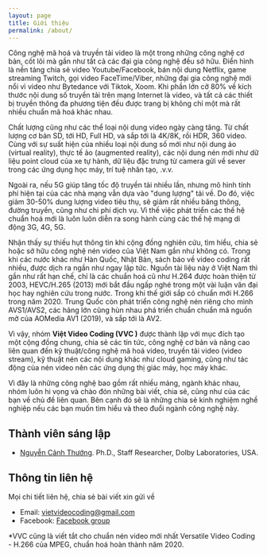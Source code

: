 ```yaml
---
layout: page
title: Giới thiệu
permalink: /about/
---
```

Công nghệ mã hoá và truyền tải video là một trong những công nghệ cơ bản, cốt lõi mà gần như tất cả các đại gia công nghệ đều sở hữu. Điển hình là nền tảng chia sẻ video Youtube/Facebook, bán nội dung Netflix, game streaming Twitch, gọi video FaceTime/Viber, những đại gia công nghệ mới nổi vì video như Bytedance với Tiktok, Xoom. Khi phần lớn cỡ 80% về kích thước nội dung số truyền tải trên mạng Internet là video, và tất cả các thiết bị truyền thông đa phương tiện đều được trang bị không chỉ một mà rất nhiều chuẩn mã hoá khác nhau. 

Chất lượng cũng như các thể loại nội dung video ngày càng tăng. Từ chất lượng cơ bản SD, tới HD, Full HD, và sắp tới là 4K/8K, rồi HDR, 360 video. Cùng với sự suất hiện của nhiều loại nội dung số mới như nội dung ảo (virtual reality), thực tế ảo (augmented reality), các nội dung nén mới như dữ liệu point cloud của xe tự hành, dữ liệu đặc trưng từ camera gửi về sever trong các ứng dụng học máy, trí tuệ nhân tạo, .v.v.  

Ngoài ra, nếu 5G giúp tăng tốc độ truyền tải nhiều lần, nhưng mô hình tính phí hiện tại của các nhà mạng vẫn dựa vào "dung lượng" tải về. Do đó, việc giảm 30-50% dung lượng video tiêu thụ, sẽ giảm rất nhiều băng thông, đường truyền, cũng như chi phí dịch vụ. Vì thế việc phát triển các thế hệ chuẩn hoá mới là luôn luôn diễn ra song hành cùng các thế hệ mạng di động 3G, 4G, 5G. 

Nhận thấy sự thiếu hụt thông tin khi cộng đồng nghiên cứu, tìm hiểu, chia sẻ hoặc sở hữu công nghệ nén video của Việt Nam gần như không có. Trong khi các nước khác như Hàn Quốc, Nhật Bản, sách báo về video coding rất nhiều, được dịch ra ngần như ngay lập tức. Nguồn tài liệu này ở Việt Nam thì gần như rất hạn chế, chỉ là các chuẩn hoá cũ như H.264 được hoàn thiện từ 2003, HEVC/H.265 (2013) mới bắt đầu ngấp nghé trong một vài luận văn đại học hay nghiên cứu trong nước. Trong khi thế giới sắp có chuẩn mới H.266 trong năm 2020. Trung Quốc còn phát triển công nghệ nén riêng cho mình AVS1/AVS2, các hãng lớn cũng hùn nhau phá triển chuẩn chuẩn mã nguồn mở của AOMedia AV1 (2019), và sắp tới là AV2.

Vì vậy, nhóm **Việt Video Coding (VVC )** được thành lập với mục đích tạo một cộng đồng chung, chia sẻ các tin tức, công nghệ cơ bản và nâng cao liên quan đến kỹ thuật/công nghệ mã hoá video, truyền tải video (video stream), kỹ thuật nén các nội dung khác như cloud gaming, cũng như tác động của nén video nên các ứng dụng thị giác máy, học máy khác.

Vì đây là những công nghệ bao gồm rất nhiều mảng, ngành khác nhau, nhóm luôn hi vọng và chào đón những bài viết, chia sẻ, cũng như của các bạn về chủ đề liên quan. Bên cạnh đó sẽ là những chia sẻ kinh nghiệm nghề nghiệp nếu các bạn muốn tìm hiểu và theo đuổi ngành công nghệ này. 

## Thành viên sáng lập 
- [Nguyễn Cảnh Thướng](https://ngcthuong.github.io/). Ph.D., Staff Researcher, Dolby Laboratories, USA.

## Thông tin liên hệ
Mọi chi tiết liên hệ, chia sẻ bài viết xin gửi về 

- Email: [vietvideocoding@gmail.com](mailto:vietvideocoding@gmail.com)
- Facebook: [Facebook group](https://www.facebook.com/groups/vietvideocoding)
 

*VVC cũng là viết tắt cho chuẩn nén video mới nhất Versatile Video Coding - H.266 của MPEG, chuẩn hoá hoàn thành năm 2020. 